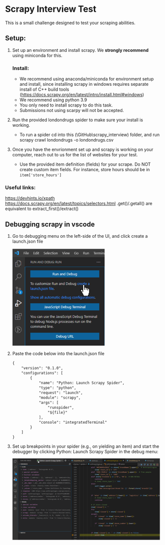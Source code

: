 # Scrapy Interview Test
This is a small challenge designed to test your scraping abilities.
## Setup:
1. Set up an environment and install scrapy. We **strongly recommend** using miniconda for this.
    ### Install:
    - We recommend using anaconda/miniconda for environment setup and install, since installing scrapy in windows requires separate install of C++ build tools (https://docs.scrapy.org/en/latest/intro/install.html#windows)
    - We recommend using python 3.9
    - You only need to install scrapy to do this task.
    - Submissions not using scarpy will not be accepted.
2. Run the provided londondrugs spider to make sure your install is working.
    - To run a spider cd into this (\GitHub\scrapy_interview) folder, and run scrapy crawl londondrugs -o londondrugs.csv

3. Once you have the envrionment set up and scrapy is working on your computer, reach out to us for the list of websites for your test.
    - Use the provided item definition (fields) for your scrape. Do NOT create custom item fields. For instance, store hours should be in `item['store_hours']`


### Useful links:
https://devhints.io/xpath
https://docs.scrapy.org/en/latest/topics/selectors.html .get()/.getall() are equivalent to extract_first()/extract()

## Debugging scrapy in vscode

1. Go to debugging menu on the left-side of the UI, and click create a launch.json file

    <img src="images/2022-05-24 10_16_13-OverlayWindow.png" width = 300px/>

2. Paste the code below into the launch.json file
    ```
    {
        "version": "0.1.0",
        "configurations": [
            {
                "name": "Python: Launch Scrapy Spider",
                "type": "python",
                "request": "launch",
                "module": "scrapy",
                "args": [
                    "runspider",
                    "${file}"
                ],
                "console": "integratedTerminal"
            }
        ]
    }
    ```
3. Set up breakpoints in your spider (e.g., on yielding an item) and start the debugger by clicking Python: Launch Scrapy Spider in the debug menu:

    <img src="images/2022-05-24 10_19_57-anthropologie.py - ChainXY_Production - Visual Studio Code.png" width = 600px/>


